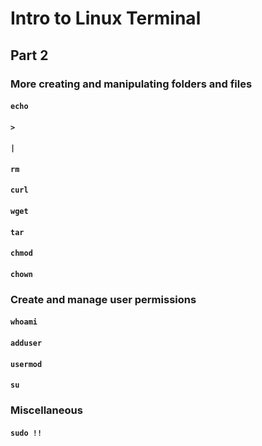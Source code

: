 # Intro to Linux Terminal
## Part 2
### More creating and manipulating folders and files
#### `echo`
#### `>`
#### `|`
#### `rm`
#### `curl`
#### `wget`
#### `tar`
#### `chmod`
#### `chown`

### Create and manage user permissions
#### `whoami`
#### `adduser`
#### `usermod`
#### `su`

### Miscellaneous
#### `sudo !!`
